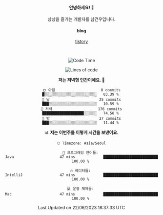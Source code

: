 <!--
  **curiousKidd/curiousKidd** is a ✨ _special_ ✨ repository because its `README.md` (this file) appears on your GitHub profile.

  Here are some ideas to get you started:

  - 🔭 I’m currently working on ...
  - 🌱 I’m currently learning ...
  - 👯 I’m looking to collaborate on ...
  - 🤔 I’m looking for help with ...
  - 💬 Ask me about ...
  - 📫 How to reach me: ...
  - 😄 Pronouns: ...
  - ⚡ Fun fact: ...
  -->
<div align="center">
 
  #### 안녕하세요! 👋
  상상을 즐기는 개발자를 남건우입니다.
  <br />
  
  #### blog
  [tistory](https://curiouskidd.tistory.com/)
  
  <br />

<!--START_SECTION:waka-->
![Code Time](http://img.shields.io/badge/Code%20Time-4%20hrs%2028%20mins-blue)

![Lines of code](https://img.shields.io/badge/%EC%A0%80%EB%8A%94%20%EC%97%AC%ED%83%9C%EA%B9%8C%EC%A7%80%20-4.8%20million%20%EC%A4%84%EC%9D%98%20%EC%BD%94%EB%93%9C%EB%A5%BC%20%EC%9E%91%EC%84%B1%ED%96%88%EC%96%B4%EC%9A%94.-blue)

**저는 저녁형 인간이에요. 🦉** 

```text
🌞 아침                     8 commits           █░░░░░░░░░░░░░░░░░░░░░░░░   03.39 % 
🌆 낮　                     25 commits          ███░░░░░░░░░░░░░░░░░░░░░░   10.59 % 
🌃 저녁                     176 commits         ███████████████████░░░░░░   74.58 % 
🌙 밤　                     27 commits          ███░░░░░░░░░░░░░░░░░░░░░░   11.44 % 
```


📊 **저는 이번주를 이렇게 시간을 보냈어요.** 

```text
🕑︎ Timezone: Asia/Seoul

💬 프로그래밍 언어들: 
Java                     47 mins             █████████████████████████   100.00 % 

🔥 에디터들: 
IntelliJ                 47 mins             █████████████████████████   100.00 % 

💻 운영 체제들: 
Mac                      47 mins             █████████████████████████   100.00 % 
```


 Last Updated on 22/06/2023 18:37:33 UTC
<!--END_SECTION:waka-->
  
<!--   ### :sparkles: Tech Stack  -->
<!--   <div class="stack"> -->
<!--     <p> -->
<!--       <img src="https://img.shields.io/badge/Java-007396?style=flat-square&logo=Java&logoColor=white"/></a>&nbsp  -->
<!--       <img src="https://img.shields.io/badge/Javascript-ffb13b?style=flat-square&logo=javascript&logoColor=white"/></a>&nbsp  -->
<!--       <img src="https://img.shields.io/badge/SpringBoot-6DB33F?style=flat-square&logo=Spring&logoColor=white"/></a>&nbsp  -->
<!--       <img src="https://img.shields.io/badge/Vue.js-4FC08D?style=flat&logo=vue-dot-js&logoColor=white"/></a>&nbsp -->
<!--       <img src="https://img.shields.io/badge/Gradle-6799FF?style=flat-square&logo=Gradle&logoColor=white"/></a>&nbsp  -->
<!--       <img src="https://img.shields.io/badge/Oracle-DB3552?style=flat-square&logo=Oracle&logoColor=white"/></a>&nbsp  -->
<!--       <img src="https://img.shields.io/badge/css-1572B6?style=flat-square&logo=css3&logoColor=white"/></a>&nbsp  -->
<!--       <img src="https://img.shields.io/badge/html-d14836?style=flat-square&logo=html5&logoColor=white"/></a>&nbsp  -->
<!--       <img src="https://img.shields.io/badge/Git-F05032?style=flat&logo=Git&logoColor=white"/></a> -->
<!--     </p> -->
<!--   </div>  -->
 
<!--   ![curiousKidd's github stats](https://github-readme-stats.vercel.app/api?username=curiousKidd&show_icons=true&theme=chartreuse-dark) -->
</div>

